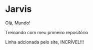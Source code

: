 # Jarvis
 Olá, Mundo!
 
 Treinando com meu primeiro repositório
 
 Linha adcionada pelo site, INCRÍVEL!!!
